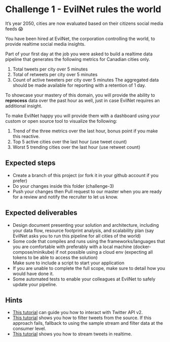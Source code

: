 # Challenge 1 - EvilNet rules the world
It’s year 2050, cities are now evaluated based on their citizens social media feeds 😱

You have been hired at EvilNet, the corporation controlling the world, to provide realtime social media insights.

Part of your first day at the job you were asked to build a realtime data pipeline that generates the following metrics for Canadian cities only.
1. Total tweets per city over 5 minutes
1. Total of retweets per city over 5 minutes
1. Count of active tweeters per city over 5 minutes
The aggregated data should be made available for reporting with a retention of 1 day.

To showcase your mastery of this domain, you will provide the ability to **reprocess** data over the past hour as well, just in case EvilNet requires an additional insight.

To make EvilNet happy you will provide them with a dashboard using your custom or open source tool to visualize the following:
1. Trend of the three metrics over the last hour, bonus point if you make this reactive.
1. Top 5 active cities over the last hour (use tweet count)
1. Worst 5 trending cities over the last hour (use retweet count)

## Expected steps
+ Create a branch of this project (or fork it in your github account if you prefer)
+ Do your changes inside this folder (challenge-3)
+ Push your changes then Pull request to our master when you are ready for a review and notify the recruiter to let us know.

## Expected deliverables
+ Design document presenting your solution and architecture, including your data flow, resource footprint analysis, and scalability plan (say EvilNet asks you to run this pipeline for all cities of the world)
+ Some code that compiles and runs using the frameworks/languages that you are comfortable with preferably with a local machine (docker-compose/minikube) if not possible using a cloud env (expecting all tokens to be able to access the solution)  
Make sure to include a script to start your application
+ If you are unable to complete the full scope, make sure to detail how you would have done it.
+ Some automated tests to enable your colleagues at EvilNet to safely update your pipeline.

## Hints
+ [This tutorial](https://developer.twitter.com/en/docs/tutorials/step-by-step-guide-to-making-your-first-request-to-the-twitter-api-v2) can guide you how to interact with Twitter API v2.
+ [This tutorial](https://developer.twitter.com/en/docs/tutorials/listen-for-important-events) shows you how to filter tweets from the source.
If this approach fails, fallback to using the sample stream and filter data at the consumer level.
+ [This tutorial](https://developer.twitter.com/en/docs/tutorials/stream-tweets-in-real-time) shows you how to stream tweets in realtime.
